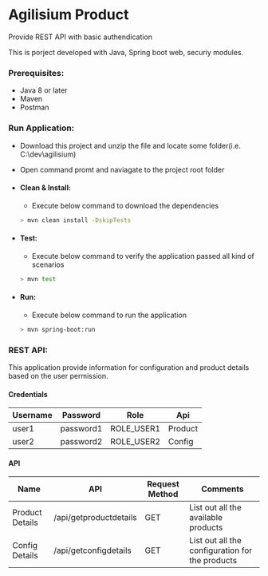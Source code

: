 # Agilisium Product
Provide REST API with basic authendication

This is porject developed with Java, Spring boot web, securiy modules.

### Prerequisites:
 - Java 8 or later
 - Maven
 - Postman

### Run Application:
- Download this project and unzip the file and locate some folder(i.e. C:\dev\agilisium)
- Open command promt and naviagate to the project root folder

- #### Clean & Install:
    - Execute below command to download the dependencies
    ```sh
    > mvn clean install -DskipTests
    ```
- #### Test:
    - Execute below command to verify the application passed all kind of scenarios
    ```sh
    > mvn test
    ```
- #### Run:
    - Execute below command to run the application
    ```sh
    > mvn spring-boot:run
    ```

### REST API:
  This application provide information for configuration and product details based on the user permission.
  
  #### Credentials
  | Username | Password | Role | Api |
  | -------- | -------- | ---- | --- |
  | user1 | password1 | ROLE_USER1 | Product |
  | user2 | password2 | ROLE_USER2 | Config |
  
  #### API
  | Name | API | Request Method | Comments |
  | ---- | --- | -------------- | -------- |
  |Product Details | /api/getproductdetails | GET | List out all the available products |
  |Config Details | /api/getconfigdetails | GET | List out all the configuration for the products |
 
